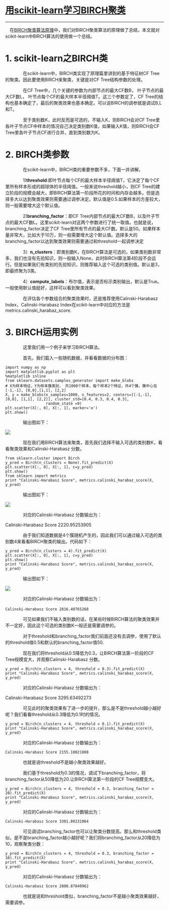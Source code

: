 # [用scikit-learn学习BIRCH聚类](http://www.cnblogs.com/pinard/p/6200579.html)

---

　在[BIRCH聚类算法原理](/ml/cluster/birch.md)中，我们对BIRCH聚类算法的原理做了总结，本文就对scikit-learn中BIRCH算法的使用做一个总结。

# 1. scikit-learn之BIRCH类

　　　　在scikit-learn中，BIRCH类实现了原理篇里讲到的基于特征树CF Tree的聚类。因此要使用BIRCH来聚类，关键是对CF Tree结构参数的处理。

　　　　在CF Tree中，几个关键的参数为内部节点的最大CF数B， 叶子节点的最大CF数L， 叶节点每个CF的最大样本半径阈值T。这三个参数定了，CF Tree的结构也基本确定了，最后的聚类效果也基本确定。可以说BIRCH的调参就是调试B,L和T。

　　　　至于类别数K，此时反而是可选的，不输入K，则BIRCH会对CF Tree里各叶子节点CF中样本的情况自己决定类别数K值，如果输入K值，则BIRCH会CF Tree里各叶子节点CF进行合并，直到类别数为K。

# 2. BIRCH类参数

　　　　在scikit-learn中，BIRCH类的重要参数不多，下面一并讲解。

　　　　1\)**threshold**:即叶节点每个CF的最大样本半径阈值T，它决定了每个CF里所有样本形成的超球体的半径阈值。一般来说threshold越小，则CF Tree的建立阶段的规模会越大，即BIRCH算法第一阶段所花的时间和内存会越多。但是选择多大以达到聚类效果则需要通过调参决定。默认值是0.5.如果样本的方差较大，则一般需要增大这个默认值。

　　　　2\)**branching\_factor**：即CF Tree内部节点的最大CF数B，以及叶子节点的最大CF数L。这里scikit-learn对这两个参数进行了统一取值。也就是说，branching\_factor决定了CF Tree里所有节点的最大CF数。默认是50。如果样本量非常大，比如大于10万，则一般需要增大这个默认值。选择多大的branching\_factor以达到聚类效果则需要通过和threshold一起调参决定

　　　　3）**n\_clusters**：即类别数K，在BIRCH算法是可选的，如果类别数非常多，我们也没有先验知识，则一般输入None，此时BIRCH算法第4阶段不会运行。但是如果我们有类别的先验知识，则推荐输入这个可选的类别值。默认是3，即最终聚为3类。

　　　　4）**compute\_labels**：布尔值，表示是否标示类别输出，默认是True。一般使用默认值挺好，这样可以看到聚类效果。



　　　　在评估各个参数组合的聚类效果时，还是推荐使用Calinski-Harabasz Index，Calinski-Harabasz Index在scikit-learn中对应的方法是metrics.calinski\_harabaz\_score.

# 3. BIRCH运用实例

　　　　这里我们用一个例子来学习BIRCH算法。

　　　　首先，我们载入一些随机数据，并看看数据的分布图：

```
import numpy as np
import matplotlib.pyplot as plt
%matplotlib inline
from sklearn.datasets.samples_generator import make_blobs
# X为样本特征，Y为样本簇类别， 共1000个样本，每个样本2个特征，共4个簇，簇中心在[-1,-1], [0,0],[1,1], [2,2]
X, y = make_blobs(n_samples=1000, n_features=2, centers=[[-1,-1], [0,0], [1,1], [2,2]], cluster_std=[0.4, 0.3, 0.4, 0.3], 
                  random_state =9)
plt.scatter(X[:, 0], X[:, 1], marker='o')
plt.show()
```

　　　　输出图如下：

![](http://images2015.cnblogs.com/blog/1042406/201612/1042406-20161219214121041-1585077696.png)

　　　　现在我们用BIRCH算法来聚类，首先我们选择不输入可选的类别数K，看看聚类效果和Calinski-Harabasz 分数。

```
from sklearn.cluster import Birch
y_pred = Birch(n_clusters = None).fit_predict(X)
plt.scatter(X[:, 0], X[:, 1], c=y_pred)
plt.show()
from sklearn import metrics
print "Calinski-Harabasz Score", metrics.calinski_harabaz_score(X, y_pred) 
```

　　　　输出图如下：

![](http://images2015.cnblogs.com/blog/1042406/201612/1042406-20161219214351932-806165378.png)

　　　　对应的Calinski-Harabasz 分数输出为：

Calinski-Harabasz Score 2220.95253905

　　　　由于我们知道数据是4个簇随机产生的，因此我们可以通过输入可选的类别数4来看看BIRCH聚类的输出。代码如下：

```
y_pred = Birch(n_clusters = 4).fit_predict(X)
plt.scatter(X[:, 0], X[:, 1], c=y_pred)
plt.show()
print "Calinski-Harabasz Score", metrics.calinski_harabaz_score(X, y_pred) 
```

　　　　输出图如下：　　

![](http://images2015.cnblogs.com/blog/1042406/201612/1042406-20161219214625994-33138599.png)

　　　　对应的Calinski-Harabasz 分数输出为：

```
Calinski-Harabasz Score 2816.40765268　　　　　

```

　　　　可见如果我们不输入类别数的话，在某些时候BIRCH算法的聚类效果并不一定好，因此这个可选的类别数K一般还是需要调参的。

　　　　对于threshold和branching\_factor我们前面还没有去调参，使用了默认的threshold值0.5和默认的branching\_factor值50.

　　　　现在我们将threshold从0.5降低为0.3，让BIRCH算法第一阶段的CF Tree规模变大，并观察Calinski-Harabasz 分数。

```
y_pred = Birch(n_clusters = 4, threshold = 0.3).fit_predict(X)
print "Calinski-Harabasz Score", metrics.calinski_harabaz_score(X, y_pred) 
```

　　　　对应的Calinski-Harabasz 分数输出为：

Calinski-Harabasz Score 3295.63492273

　　　　可见此时的聚类效果有了进一步的提升，那么是不是threshold越小越好呢？我们看看threshold从0.3降低为0.1时的情况。

```
y_pred = Birch(n_clusters = 4, threshold = 0.1).fit_predict(X)
print "Calinski-Harabasz Score", metrics.calinski_harabaz_score(X, y_pred) 
```

　　　　对应的Calinski-Harabasz 分数输出为：

```
Calinski-Harabasz Score 2155.10021808

```

　　　　也就是说threshold不是越小聚类效果越好。

　　　　我们基于threshold为0.3的情况，调试下branching\_factor，将branching\_factor从50降低为20.让BIRCH算法第一阶段的CF Tree规模变大。

```
y_pred = Birch(n_clusters = 4, threshold = 0.3, branching_factor = 20).fit_predict(X)
print "Calinski-Harabasz Score", metrics.calinski_harabaz_score(X, y_pred) 
```

　　　　对应的Calinski-Harabasz 分数输出为：

```
Calinski-Harabasz Score 3301.80231064

```

　　　　可见调试branching\_factor也可以让聚类分数提高。那么和threshold类似，是不是branching\_factor越小越好呢？我们将branching\_factor从20降低为10，观察聚类分数：

```
y_pred = Birch(n_clusters = 4, threshold = 0.3, branching_factor = 10).fit_predict(X)
print "Calinski-Harabasz Score", metrics.calinski_harabaz_score(X, y_pred) 
```

　　　　对应的Calinski-Harabasz 分数输出为：

```
Calinski-Harabasz Score 2800.87840962

```

　　　　也就是说和threshold类似，branching\_factor不是越小聚类效果越好，需要调参。

